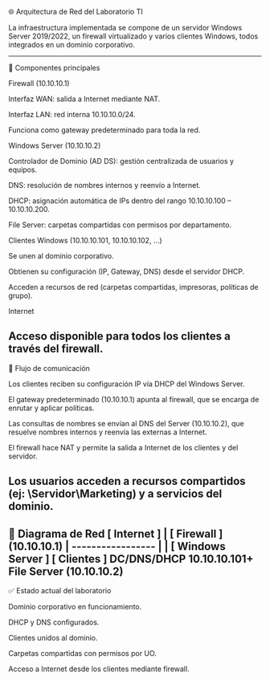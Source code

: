 🌐 Arquitectura de Red del Laboratorio TI

La infraestructura implementada se compone de un servidor Windows Server 2019/2022, un firewall virtualizado y varios clientes Windows, todos integrados en un dominio corporativo.

---

🔹 Componentes principales

Firewall (10.10.10.1)

Interfaz WAN: salida a Internet mediante NAT.

Interfaz LAN: red interna 10.10.10.0/24.

Funciona como gateway predeterminado para toda la red.

Windows Server (10.10.10.2)

Controlador de Dominio (AD DS): gestión centralizada de usuarios y equipos.

DNS: resolución de nombres internos y reenvío a Internet.

DHCP: asignación automática de IPs dentro del rango 10.10.10.100 – 10.10.10.200.

File Server: carpetas compartidas con permisos por departamento.

Clientes Windows (10.10.10.101, 10.10.10.102, …)

Se unen al dominio corporativo.

Obtienen su configuración (IP, Gateway, DNS) desde el servidor DHCP.

Acceden a recursos de red (carpetas compartidas, impresoras, políticas de grupo).

Internet

Acceso disponible para todos los clientes a través del firewall.
---
🔹 Flujo de comunicación

Los clientes reciben su configuración IP vía DHCP del Windows Server.

El gateway predeterminado (10.10.10.1) apunta al firewall, que se encarga de enrutar y aplicar políticas.

Las consultas de nombres se envían al DNS del Server (10.10.10.2), que resuelve nombres internos y reenvía las externas a Internet.

El firewall hace NAT y permite la salida a Internet de los clientes y del servidor.

Los usuarios acceden a recursos compartidos (ej: \\Servidor\Marketing) y a servicios del dominio.
---
🔹 Diagrama de Red
      [ Internet ]
           |
      [ Firewall ]
       (10.10.10.1)
           |
    -----------------
    |               |
[ Windows Server ] [ Clientes ]
  DC/DNS/DHCP       10.10.10.101+
  File Server
  (10.10.10.2)
---
✅ Estado actual del laboratorio

Dominio corporativo en funcionamiento.

DHCP y DNS configurados.

Clientes unidos al dominio.

Carpetas compartidas con permisos por UO.

Acceso a Internet desde los clientes mediante firewall.
